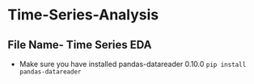 # Time-Series-Analysis

## File Name- Time Series EDA
- Make sure you have installed  pandas-datareader 0.10.0 
`pip install pandas-datareader`  
    
